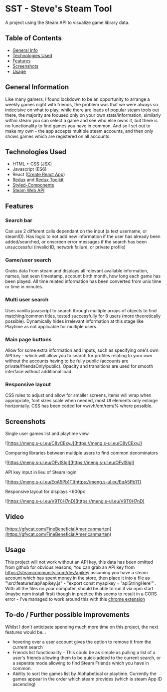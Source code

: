 # SST - Steve's Steam Tool
A project using the Steam API to visualize game library data.

## Table of Contents
* [General Info](#general-information)
* [Technologies Used](#technologies-used)
* [Features](#features)
* [Screenshots](#screenshots)
* [Usage](#usage)

## General Information
Like many gamers, I found lockdown to be an opportunity to arrange a weekly games night with friends, the problem was that we were always so indecisive on what to play, while there are loads of popular steam tools out there, the majority are focused only on your own stats/information, similarly within steam you can select a game and see who else owns it, but there is no functionality to find games you have in common.
And so I set out to make my own - the app accepts multiple steam accounts, and then only shows games which are registered on all accounts.

## Technologies Used
- HTML + CSS (JSX)
- Javascript (ES6)
- React ([Create React App](https://github.com/facebook/create-react-app))
- [Redux](https://redux.js.org/) and [Redux Toolkit](https://redux-toolkit.js.org/)
- [Styled-Components](https://styled-components.com/)
- [Steam Web API](https://developer.valvesoftware.com/wiki/Steam_Web_API)

## Features

### Search bar
Can use 2 different calls dependant on the input (a text username, or steamID).
Has logic to not add new information if the user has already been added/searched, or onscreen error messages if the search has been unsuccessful (invalid ID, network failure, or private profile)

### Game/user search
Grabs data from steam and displays all relevant available information, names, last seen timestamp, account birth month, how long each game has been played. All time related information has been converted from unix time or time in minutes.

### Multi user search
Uses vanilla javascript to search through multiple arrays of objects to find matching/common titles, tested successfully for 8 users (more theoretically possible). Dynamically hides irrelevant information at this stage like Playtime as not applicable for multiple users.

### Main page buttons
Allow for some extra information and inputs, such as specifying one's own API key - which will allow you to search for profiles relating to your own without the accounts having to be fully public (accounts are private/friendsOnly/public).
Opacity and transitions are used for smooth interface without additional load.

### Responsive layout
CSS rules to adjust and allow for smaller screens, items will wrap when appropriate, font sizes scale when needed, most UI elements only enlarge horizontally. CSS has been coded for vw/vh/em/rem/% where possible.

## Screenshots
Single user games list and playtime view

![https://meng.s-ul.eu/C8vCExyJ](https://meng.s-ul.eu/C8vCExyJ)

Comparing libraries between multiple users to find common denominators 

![https://meng.s-ul.eu/OFvISIgI](https://meng.s-ul.eu/OFvISIgI)

API key input in lieu of Steam login

![https://meng.s-ul.eu/EqA5Pb1T](https://meng.s-ul.eu/EqA5Pb1T)

Responsive layout for displays <600px

![https://meng.s-ul.eu/V9T0H7nD](https://meng.s-ul.eu/V9T0H7nD)

## Video
[https://gfycat.com/FineBeneficialAmericanmarten](https://gfycat.com/FineBeneficialAmericanmarten)

## Usage
This project will not work without an API key, this data has been omitted from github for obvious reasons, You can grab an API key from https://steamcommunity.com/dev/apikey assuming you have a steam account which has spent money in the store, then place it into a file as "\src\features\api\apikey.js" - "export const myapikey = 'apiStringHere'" .
With all the files on your computer, should be able to run it via npm start (maybe npm install first) though in practice this seems to result in a CORS error - I've managed to work around this with this [chrome extension](https://chrome.google.com/webstore/detail/moesif-origin-cors-change/digfbfaphojjndkpccljibejjbppifbc)

## To-do / Further possible improvements
Whilst I don't anticipate spending much more time on this project, the next features would be...
- hovering over a user account gives the option to remove it from the current search
- Friends list functionality - This could be as simple as pulling a list of a user's friends allowing them to be quick-added to the current search, or a seperate mode allowing to find Steam Friends which you have in common.
- Ability to sort the games list by Alphabetical or playtime. Currently the games appear in the order which steam provides (which is steam App ID ascending)
